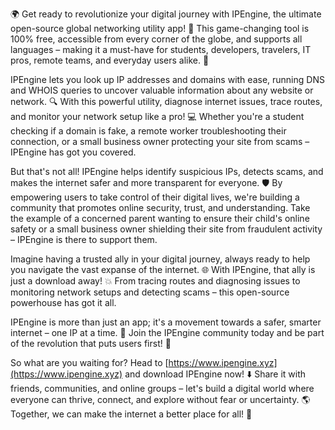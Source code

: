 🌍️️️ Get ready to revolutionize your digital journey with IPEngine, the ultimate open-source global networking utility app! 🚀 This game-changing tool is 100% free, accessible from every corner of the globe, and supports all languages – making it a must-have for students, developers, travelers, IT pros, remote teams, and everyday users alike. 📡

IPEngine lets you look up IP addresses and domains with ease, running DNS and WHOIS queries to uncover valuable information about any website or network. 🔍 With this powerful utility, diagnose internet issues, trace routes, and monitor your network setup like a pro! 💻 Whether you're a student checking if a domain is fake, a remote worker troubleshooting their connection, or a small business owner protecting your site from scams – IPEngine has got you covered.

But that's not all! IPEngine helps identify suspicious IPs, detects scams, and makes the internet safer and more transparent for everyone. 🛡️ By empowering users to take control of their digital lives, we're building a community that promotes online security, trust, and understanding. Take the example of a concerned parent wanting to ensure their child's online safety or a small business owner shielding their site from fraudulent activity – IPEngine is there to support them.

Imagine having a trusted ally in your digital journey, always ready to help you navigate the vast expanse of the internet. 🌐 With IPEngine, that ally is just a download away! 💥 From tracing routes and diagnosing issues to monitoring network setups and detecting scams – this open-source powerhouse has got it all.

IPEngine is more than just an app; it's a movement towards a safer, smarter internet – one IP at a time. 🌈 Join the IPEngine community today and be part of the revolution that puts users first! 💪

So what are you waiting for? Head to [https://www.ipengine.xyz](https://www.ipengine.xyz) and download IPEngine now! ⬇️ Share it with friends, communities, and online groups – let's build a digital world where everyone can thrive, connect, and explore without fear or uncertainty. 🌎 Together, we can make the internet a better place for all! 💖